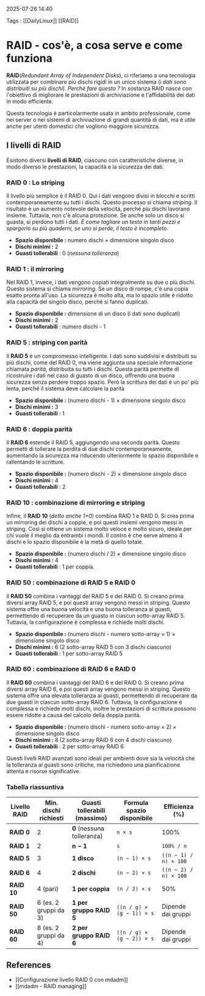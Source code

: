2025-07-26 14:40

Tags : [[DailyLinux]] [[RAID]]

# RAID - cos'è, a cosa serve e come funziona

**RAID**(*Redundant Array of Independent Disks*), ci riferiamo a una tecnologia utilizzata per combinare più dischi rigidi in un unico sistema (*i dati sono distribuiti su più dischi*). *Perchè fare questo ?*
In sostanza RAID nasce con l'obiettivo di migliorare le prestazioni di archiviazione e l'affidabilità dei dati in modo efficiente.

Questa tecnologia è particolarmente usata in ambito professionale, come nei server o nei sistemi di archiviazione di grandi quantità di dati, ma è utile anche per utenti domestici che vogliono maggiore sicurezza.

## I livelli di RAID
Esistono diversi **livelli di RAID**, ciascuno con caratteristiche diverse, in modo diverso le prestazioni, la capacità e la sicurezza dei dati.

### RAID  0 : Lo striping
Il livello più semplice è il RAID 0. Qui i dati vengono divisi in blocchi e scritti contemporaneamente su tutti i dischi. Questo processo si chiama *striping*. Il risultato è un aumento notevole della velocità, perché più dischi lavorano insieme. Tuttavia, non c'è alcuna protezione. Se anche solo un disco si guasta, si perdono tutti i dati. *È come tagliare un testo in tanti pezzi e spargerlo su più quaderni, se uno si perde, il testo è incompleto*. 

- **Spazio disponibile  :** numero dischi × dimensione singolo disco
- **Dischi minimi :** 2
- **Guasti tollerabili** : 0 (*nessuna tolleranza*)

### RAID 1 : il mirroring
Nel RAID 1, invece, i dati vengono copiati integralmente su due o più dischi. Questo sistema si chiama *mirroring*. Se un disco di rompe, c'è una copia esatto pronta all'uso. La sicurezza è molto alta, ma lo spazio utile è ridotto alla capacità del singolo disco, perchè si fanno duplicati.

- **Spazio disponibile  :** dimensione di un disco (i dati sono duplicati)
- **Dischi minimi :** 2
- **Guasti tollerabili** : numero dischi - 1

### RAID 5 : striping con parità
Il **RAID 5** è un compromesso intelligente. I dati sono suddivisi e distribuiti su più dischi, come del RAID 0, ma viene aggiunta una speciale informazione chiamata *parità*, distribuita su tutti i dischi. Questa parità permette di ricostruire i dati nel caso di guasto di un disco, offrendo una buona sicurezza senza perdere troppo spazio. Però la scrittura dei dati è un po' più lenta, perché il sistema deve calcolare la parità

- **Spazio disponibile  :** (numero dischi - 1) × dimensione singolo disco
- **Dischi minimi :** 3
- **Guasti tollerabili** : 1

### RAID 6 : doppia parità
Il **RAID 6** estende il RAID 5, aggiungendo una seconda parità. Questo permetti di tollerare la perdita di due dischi contemporaneamente, aumentando la sicurezza ma riducendo ulteriormente lo spazio disponibile e rallentando le scritture.

- **Spazio disponibile  :** (numero dischi - 2) × dimensione singolo disco
- **Dischi minimi :** 4
- **Guasti tollerabili** : 2

### RAID 10 : combinazione di mirroring e striping 
Infine, il **RAID 10** (*detto anche 1+0*) combina RAID 1 e RAID 0. Si crea prima un mirroring dei dischi a coppie, e poi questi insiemi vengono messi in striping. Così si ottiene un sistema molto veloce e molto sicuro, ideale per chi vuole il meglio da entrambi i mondi. Il contro è che serve almeno 4 dischi e lo spazio disponibile è la metà di quello totale.

- **Spazio disponibile  :** (numero dischi / 2) × dimensione singolo disco
- **Dischi minimi :** 4
-  **Guasti tollerabili** : 1 per coppia.
### RAID 50 : combinazione di RAID 5 e RAID 0

Il **RAID 50** combina i vantaggi del RAID 5 e del RAID 0. Si creano prima diversi array RAID 5, e poi questi array vengono messi in striping. Questo sistema offre una buona velocità e una buona tolleranza ai guasti, permettendo di recuperare da un guasto in ciascun sotto-array RAID 5. Tuttavia, la configurazione è complessa e richiede molti dischi.

- **Spazio disponibile :** (numero dischi - numero sotto-array × 1) × dimensione singolo disco
- **Dischi minimi :** 6 (2 sotto-array RAID 5 con 3 dischi ciascuno)
- **Guasti tollerabili** : 1 per sotto-array RAID 5

### RAID 60 : combinazione di RAID 6 e RAID 0

Il **RAID 60** combina i vantaggi del RAID 6 e del RAID 0. Si creano prima diversi array RAID 6, e poi questi array vengono messi in striping. Questo sistema offre una elevata tolleranza ai guasti, permettendo di recuperare da due guasti in ciascun sotto-array RAID 6. Tuttavia, la configurazione è complessa e richiede molti dischi, inoltre le prestazioni di scrittura possono essere ridotte a causa del calcolo della doppia parità.

- **Spazio disponibile :** (numero dischi - numero sotto-array × 2) × dimensione singolo disco
- **Dischi minimi :** 8 (2 sotto-array RAID 6 con 4 dischi ciascuno)
- **Guasti tollerabili** : 2 per sotto-array RAID 6

Questi livelli RAID avanzati sono ideali per ambienti dove sia la velocità che la tolleranza ai guasti sono critiche, ma richiedono una pianificazione attenta e risorse significative.

### Tabella riassuntiva

| Livello RAID | Min. dischi richiesti | Guasti tollerabili (massimo) | Formula spazio disponibile | Efficienza (%)        |
| ------------ | --------------------- | ---------------------------- | -------------------------- | --------------------- |
| **RAID 0**   | 2                     | **0** (nessuna tolleranza)   | `n × s`                    | 100%                  |
| **RAID 1**   | 2                     | **n − 1**                    | `s`                        | `100% / n`            |
| **RAID 5**   | 3                     | **1 disco**                  | `(n − 1) × s`              | `((n − 1) / n) × 100` |
| **RAID 6**   | 4                     | **2 dischi**                 | `(n − 2) × s`              | `((n − 2) / n) × 100` |
| **RAID 10**  | 4 (pari)              | **1 per coppia**             | `(n / 2) × s`              | 50%                   |
| **RAID 50**  | 6 (es. 2 gruppi da 3) | **1 per gruppo RAID 5**      | `((n / g) × (g − 1)) × s`  | Dipende dai gruppi    |
| **RAID 60**  | 8 (es. 2 gruppi da 4) | **2 per gruppo RAID 6**      | `((n / g) × (g − 2)) × s`  | Dipende dai gruppi    |

## References

- [[Configurazione livello RAID 0 con mdadm]]
- [[mdadm - RAID managing]]